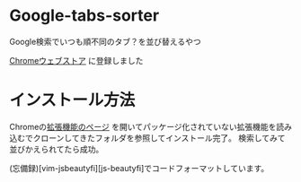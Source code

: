 # Google-tabs-sorter
Google検索でいつも順不同のタブ？を並び替えるやつ

[Chromeウェブストア][webstore] に登録しました
# インストール方法
Chromeの[拡張機能のページ][extension] を開いてパッケージ化されていない拡張機能を読み込むでクローンしてきたフォルダを参照してインストール完了。
検索してみて並びかえられてたら成功。

(忘備録)[vim-jsbeautyfi][js-beautyfi]でコードフォーマットしています。


[vim-jsbeautyfi]: https://github.com/maksimr/vim-jsbeautify "maksimr/vim-jsbeautify"
[webstore]: https://chrome.google.com/webstore/detail/kclgdehfldlgfkpnlifcknpdhdpiinhm "Chromeウェブストア"
[extension]: chrome://extensions/ "拡張機能"
